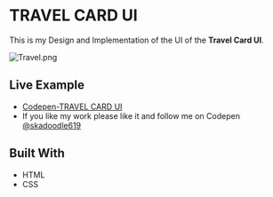 # TRAVEL CARD UI

 This is my Design and Implementation of the UI of the **Travel Card UI**.

![Travel.png](https://i.imgrpost.com/imgr/2017/12/23/Travel.png)

## Live Example

* [Codepen-TRAVEL CARD UI](https://codepen.io/skadoodle619/full/eydNqb)
* If you like my work please like it and follow me on Codepen [@skadoodle619](https://codepen.io/skadoodle619/)

## Built With

* HTML
* CSS
